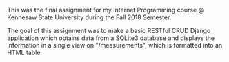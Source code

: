 This was the final assignment for my Internet Programming course @ Kennesaw State University during the Fall 2018 Semester.

The goal of this assignment was to make a basic RESTful CRUD Django application which obtains data from a SQLite3 database and
displays the information in a single view on "/measurements", which is formatted into an HTML table.